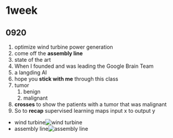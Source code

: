 # 1week

## 0920

1. optimize wind turbine power generation
2. come off the **assembly line**
3. state of the art
4. When I founded and was leading the Google Brain Team
5. a langding AI
6. hope you **stick with me** through this class
7. tumor
   1. benign
   2. malignant
8. **crosses** to show the patients with a tumor that was malignant
9. So to **recap** supervised learning maps input x to output y

- wind turbine![wind turbine](https://upload.wikimedia.org/wikipedia/commons/b/ba/Windmills_D1-D4_%28Thornton_Bank%29.jpg)
- assembly line![assembly line](https://www.investopedia.com/thmb/ti3Mugu8sGx4iqJL0UzFhsA5Vx8=/1500x0/filters:no_upscale():max_bytes(150000):strip_icc()/AssemblyLine3-2-c9c005f8e3db48e4975a3172098852b2.jpg)
